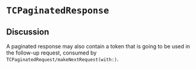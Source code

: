 # ``TCPaginatedResponse``

## Discussion

A paginated response may also contain a token that is going to be used in the follow-up request, consumed by ``TCPaginatedRequest/makeNextRequest(with:)``.
